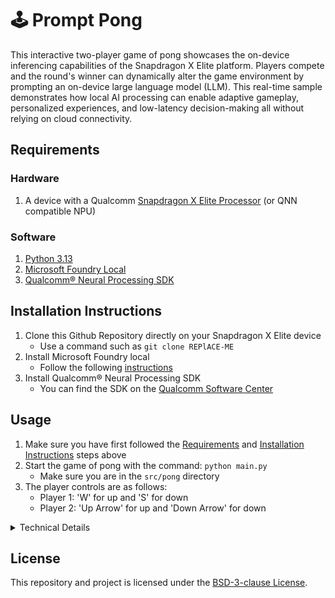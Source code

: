 # 🕹️ Prompt Pong

This interactive two-player game of pong showcases the on-device inferencing capabilities of the Snapdragon X Elite platform. Players compete and the round's winner can dynamically alter the game environment by prompting an on-device large language model (LLM). This real-time sample demonstrates how local AI processing can enable adaptive gameplay, personalized experiences, and low-latency decision-making all without relying on cloud connectivity.


## Requirements
### Hardware
1. A device with a Qualcomm [Snapdragon X Elite Processor](https://www.qualcomm.com/products/mobile/snapdragon/laptops-and-tablets/snapdragon-x-elite) (or QNN compatible NPU)


### Software

1. [Python 3.13](https://www.python.org/)
2. [Microsoft Foundry Local](https://learn.microsoft.com/en-us/azure/ai-foundry/foundry-local/)
3. [Qualcomm® Neural Processing SDK](https://www.qualcomm.com/developer/software/neural-processing-sdk-for-ai)


## Installation Instructions

1. Clone this Github Repository directly on your Snapdragon X Elite device
    - Use a command such as `git clone REPlACE-ME`
2. Install Microsoft Foundry local
    - Follow the following [instructions](https://learn.microsoft.com/en-us/azure/ai-foundry/foundry-local/get-started)
3. Install Qualcomm® Neural Processing SDK
    - You can find the SDK on the [Qualcomm Software Center](https://softwarecenter.qualcomm.com/)


## Usage

1. Make sure you have first followed the [Requirements](#requirements) and [Installation Instructions](#installation-instructions) steps above
2. Start the game of pong with the command: `python main.py`
    - Make sure you are in the `src/pong` directory
3. The player controls are as follows:
    - Player 1: 'W' for up and 'S' for down
    - Player 2: 'Up Arrow' for up and 'Down Arrow' for down

<details>
    <summary>Technical Details</summary>
    <p>...</p>
</details>


## License

This repository and project is licensed under the [BSD-3-clause License](https://spdx.org/licenses/BSD-3-Clause.html).

